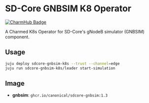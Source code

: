 # SD-Core GNBSIM K8 Operator
[![CharmHub Badge](https://charmhub.io/sdcore-gnbsim-k8s/badge.svg)](https://charmhub.io/sdcore-gnbsim-k8s)

A Charmed K8s Operator for SD-Core's gNodeB simulator (GNBSIM) component. 

## Usage

```bash
juju deploy sdcore-gnbsim-k8s --trust --channel=edge
juju run sdcore-gnbsim-k8s/leader start-simulation
```

## Image

- **gnbsim**: `ghcr.io/canonical/sdcore-gnbsim:1.3`
